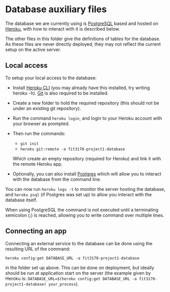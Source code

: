 # Database auxiliary files
The database we are currently using is [PostgreSQL](https://www.postgresql.org/) based and hosted on [Heroku](https://dashboard.heroku.com/apps/fit3170-project1-database), with how to interact with it is described below.

The other files in this folder give the definitions of tables for the database. As these files are never directly deployed, they may not reflect the current setup on the active server.

## Local access
 To setup your local access to the database:
- Install [Heroku CLI](https://devcenter.heroku.com/articles/heroku-cli) (you may already have this installed, try writing heroku -h).
[Git](https://git-scm.com/book/en/v2/Getting-Started-Installing-Git) is also required to be installed.
- Create a new folder to hold the required repository (this should not be under an existing git repository).
- Run the command ```heroku login```, and login to your Heroku account with your browser as prompted.
- Then run the commands:
  - ```git init```
  - ```heroku git:remote -a fit3170-project1-database```

  Which create an empty repository (required for Heroku) and link it with the remote Heroku app.
- Optionally, you can also install [Postgres](https://devcenter.heroku.com/articles/heroku-postgresql#local-setup) which will allow you to interact with the database from the command line. 

You can now run ```heroku logs -t``` to monitor the server hosting the database,
and ```heroku psql``` (if Postgres was set up) to allow you interact with the database itself.

When using PostgreSQL the command is not executed until a terminating semicolon (;) is reached, allowing you to write command over multiple lines.

## Connecting an app
Connecting an external service to the database can be done using the resulting URL of the command:

```heroku config:get DATABASE_URL -a fit3170-project1-database```

in the folder set up above. This can be done on deployment, but ideally should be run at application start on the server
(the example given by Heroku is: ```DATABASE_URL=$(heroku config:get DATABASE_URL -a fit3170-project1-database) your_process```).
